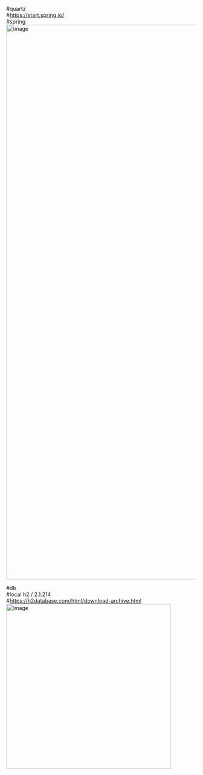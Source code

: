 #quartz <br>
#https://start.spring.io/ <br>
#spring <br>
<img width="1468" alt="image" src="https://github.com/mgj96/quartz/assets/134675782/e1b1b12e-127e-4300-b9e8-47195fc945ac">

#db <br>
#local h2 / 2.1.214 <br>
#https://h2database.com/html/download-archive.html <br>
<img width="436" alt="image" src="https://github.com/mgj96/quartz/assets/134675782/7822840f-5a31-4780-b596-9317929af479">
